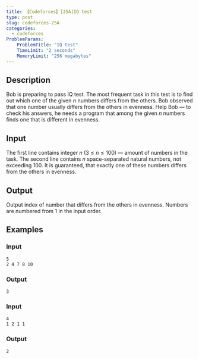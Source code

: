 ```yaml
---
title: 【Codeforces】[25A]IQ test
type: post
slug: codeforces-25A
categories:
  - codeforces
ProblemParams:
    ProblemTitle: "IQ test"
    TimeLimit: "2 seconds"
    MemoryLimit: "256 megabytes"
---
```


## Description

Bob is preparing to pass IQ test. The most frequent task in this test is to find out which one of the given $n$ numbers differs from the others. Bob observed that one number usually differs from the others in evenness. Help Bob — to check his answers, he needs a program that among the given $n$ numbers finds one that is different in evenness.

## Input

The first line contains integer $n$ ($3 ≤ n ≤ 100$) — amount of numbers in the task. The second line contains $n$ space-separated natural numbers, not exceeding 100. It is guaranteed, that exactly one of these numbers differs from the others in evenness.

## Output

Output index of number that differs from the others in evenness. Numbers are numbered from 1 in the input order.

## Examples

### Input

```
5
2 4 7 8 10

```

### Output

```
3

```

### Input

```
4
1 2 1 1

```

### Output

```
2

```
